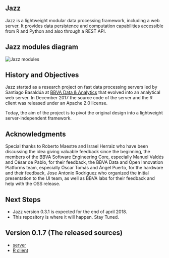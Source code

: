 ## Jazz

Jazz is a lightweight modular data processing framework, including a web server. It provides data persistence and computation capabilities accessible from R and Python and also through a REST API. 


## Jazz modules diagram

![Jazz modules](_config_/jazz_modules.png)


## History and Objectives

Jazz started as a research project on fast data processing servers led by Santiago Basaldúa at [BBVA Data & Analytics](https://www.bbvadata.com/) that evolved into an analytical web server. In December 2017 the source code of the server and the R client was released under an Apache 2.0 license.

Today, the aim of the project is to pivot the original design into a lightweight server-independent framework.


## Acknowledgments

Special thanks to Roberto Maestre and Israel Herraiz who have been discussing the idea giving valuable feedback since the beginning, the members of the BBVA Software Engineering Core, especially Manuel Valdés and César de Pablo, for their feedback, the BBVA Data and Open Innovation Platforms team, especially Óscar Tomás and Ángel Puerto, for the hardware and their feedback, Jose Antonio Rodriguez who organized the initial presentation to the UI team, as well as BBVA labs for their feedback and help with the OSS release.


## Next Steps

  - Jazz version 0.3.1 is expected for the end of april 2018.
  - This repository is where it will happen. Stay Tuned.
  
## Version 0.1.7 (The released sources)

  - [server](https://github.com/bbvadata/jazz-server)
  - [R client](https://github.com/bbvadata/jazz-client)

